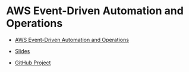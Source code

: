 # AWS Event-Driven Automation and Operations

- [AWS Event-Driven Automation and Operations](https://learning.oreilly.com/live-events/aws-event-driven-automation-and-operations/0636920065014/0636920093187/)

- [Slides](https://on24static.akamaized.net/event/41/38/45/0/rt/1/documents/resourceList1685624352434/awseventdrivenautomationnew1685624351969.pdf)
- [GitHub Project](https://github.com/arpcefxl/aws-event-driven)